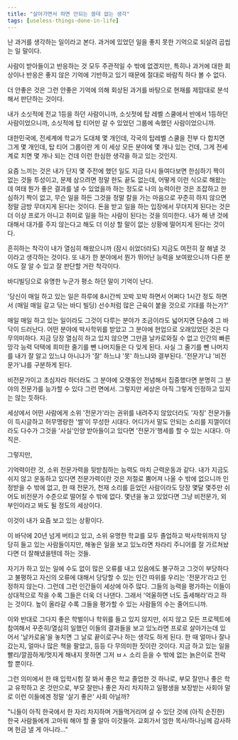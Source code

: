 ```yaml
---
title: "살아가면서 하면 안되는 쓸데 없는 생각"
tags: [useless-things-done-in-life]
---
```


난 과거를 생각하는 일이라고 본다. 과거에 있었던 일을 좋지 못한 기억으로 되살려 곱씹는 일 말이다.

사람이 받아들이고 반응하는 것 모두 주관적일 수 밖에 없겠지만, 특히나 과거에 대한 회상이나 반응은 좋지 않은 기억에 기반하고 있기 때문에 절대로 바람직 하다 볼 수 없다.

더 안좋은 것은 그런 안좋은 기억에 의해 회상된 과거를 바탕으로 현재를 제맘대로 분석해서 판단하는 것이다.

내가 소싯적에 전교 1등을 하던 사람이니까, 소싯젓에 탑 레벨 스쿨에서 반에서 1등하던 사람이었으니까, 소싯적에 탑 티어만 갈 수 있었던 그룹에 속했던 사람이었으니까.

대한민국에, 전세계에 학교가 도대체 몇 개인데, 각국의 탑레벨 스쿨을 전부 다 합치면 그게 몇 개인데, 탑 티어 그룹이란 게 이 세상 모든 분야에 몇 개나 있는 건데, 그게 전세계로 치면 몇 개나 되는 건데 이런 한심한 생각을 하고 있는 것인지. 

요즘 느끼는 것은 내가 단지 몇 주전에 했던 일도 지금 다시 들여다보면 한심하기 짝이 없는 것들 투성이고, 문제 삼으려면 정말 한도 끝도 없는데, 어떻게 이런 식으로 해왔는데 여태 뭔가 좋은 결과를 낼 수 있었을까 하는 정도로 나의 능력이란 것은 조잡하고 한심하기 짝이 없고, 무슨 일을 하든 그것을 정말 칼을 가는 마음으로 꾸준히 하지 않으면 정말 금방 무뎌지게 된다는 것이다. 돈을 받고 일을 하는 입장에서 무뎌지게 된다는 것은 더 이상 프로가 아니고 취미로 일을 하는 사람이 된다는 것을 의미한다. 내가 해 낸 것에 대해서 대가를 주지 않는다고 해도 더 이상 할 말이 없는 상황에 떨어지게 된다는 것이다. 

흔히하는 착각이 내가 열심히 해왔으니까 (잠시 쉬었더라도) 지금도 여전히 잘 해낼 것이라고 생각하는 것이다. 또 내가 한 분야에서 뭔가 뛰어난 능력을 보여왔으니까 다른 분야도 잘 알 수 있고 잘 판단할 거란 착각이다.

바디빌딩으로 유명한 누군가 평소 하던 말이 기억이 난다. 

'당신이 매일 하고 있는 일은 하루에 8시간씩 꼬박 꼬박 하면서 어쩌다 1시간 정도 하면서 (매일 매일 갈고 닦는 바디 빌딩) 선수처럼 많은 근육이 붙을 것으로 기대를 하는가?'

매일 매일 하고 있는 일이라도 그것이 다루는 분야가 조금이라도 넓어지면 단숨에 그 바닥이 드러난다. 어떤 분야에 박사학위를 받았고 그 분야에 현업으로 오래있었던 것은 다 무의미하다. 지금 당장 열심히 하고 있지 않으면 그만큼 날카로와질 수 없고 인간의 빠른 망각 능력 덕택에 희미한 줄기를 뺀 나머지들은 다 잊게 된다. 사실 그 줄기를 뺀 나머지를 내가 잘 알고 있느냐 아니냐가 '잘' 하느냐 '못' 하느냐와 결부된다. '전문가'냐 '비전문가'냐를 구분하게 된다.

비전문가이고 초심자라 하더라도 그 분야에 오랫동안 전념해서 집중했다면 분명히 그 분야의 전문가를 능가할 수 있다 그런 면에서. 그렇지만 세상은 아직 그렇게 인정하고 있지는 않는 듯하다. 

세상에서 어떤 사람에게 소위 '전문가'라는 권위를 내려주지 않았더라도 '자칭' 전문가들이 득시글하고 허무맹랑한 '썰'이 무성한 시대다. 어디가서 말도 안되는 소리를 지껄이더라도 다수가 그것을 '사실'인양 받아들이고 있다면 '전문가'행세를 할 수 있는 시대다. 아직은.

그렇지만,

기억력이란 것, 소위 전문가력을 뒷받침하는 능력도 마치 근력운동과 같다. 내가 지금도 쉬지 않고 운동하고 있다면 전문가력이란 것은 저절로 뿜어져 나올 수 밖에 없으니까 인정받을 수 밖에 없고, 한 때 전문가, 천재 소리를 듣었던 사람이라도 당장 몇달 몇주만 쉬어도 비전문가 수준으로 떨어질 수 밖에 없다. 몇년을 놓고 있었다면 그냥 비전문가, 외부인이라고 봐도 될 정도의 세상이다. 

이것이 내가 요즘 보고 있는 상황이다.

이 바닥에 20년 넘게 버티고 있고, 소위 유명한 학교를 모두 졸업하고 박사학위까지 당당히 들고 있는 사람들이지만, 해놓은 일을 보고 있노라면 차라리 주니어를 잘 가르쳐놨다면 더 잘해냈을텐데 하는 것들.

자기가 하고 있는 일에 수도 없이 많은 오류를 내고 있음에도 불구하고 그것이 부당하다고 불평하고 자신의 오류에 대해서 당당할 수 있는 인간 따위를 우리는 '전문가'라고 인정하지 않는다. 그런데 그런 인간들이 세상에 아주 많다. 그들의 능력을 평가하는 이들이 상대적으로 작을 수록 그들은 더욱 더 나댄다. 그래서 '억울하면 너도 출세해라'라고 하는 것이다. 높이 올라갈 수록 그들을 평가할 수 있는 사람들의 수는 줄어드니까.

이와 반대로 그다지 좋은 학벌이나 학위를 들고 있지 않지만, 쉬지 않고 모든 프로젝트에 참여해서 꾸준히/열심히 일했던 이들의 결과들을 보고 있노라면 프로로 살아가는데 있어서 '날카로움'을 놓치면 그 날로 끝이로구나 하는 생각도 하게 된다. 한 때 얼마나 잘나갔는지, 얼마나 많은 책을 팔았고, 등등 다 무의미한 짓이란 것이다. 지금 하고 있는 일을 빨리/깔끔하게/멋지게 해내지 못하면 그저 ㅂㅅ 소리 듣을 수 밖에 없는 늙은이로 전락할 뿐이다. 

그런 의미에서 한 때 입학시험 잘 봐서 좋은 학교 졸업한 것 하나로, 부모 잘만나 좋은 학교 유학하고 온 것만으로, 부모 잘만나 좋은 자리 차지하고 일평생을 보장받는 사회야 말로 이런 이들에겐 정말 '살기 좋은' 사회 아닐까? 

"니들이 아직 한국에서 한 자리 차지하며 거들먹거리며 살 수 있단 것에 (아직 순진한) 한국 사람들에게 고마워 해야 할 줄 알아 이것들아. 교회가서 엄한 목사/하나님께 감사하며 헌금 낼 게 아니라..."